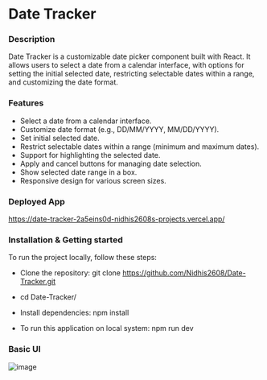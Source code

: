 # Date Tracker

### Description
 Date Tracker  is a customizable date picker component built with React. It allows users to select a date from a calendar interface, with options for setting the initial selected date, restricting selectable dates within a range, and customizing the date format.

### Features
- Select a date from a calendar interface.
- Customize date format (e.g., DD/MM/YYYY, MM/DD/YYYY).
- Set initial selected date.
- Restrict selectable dates within a range (minimum and maximum dates).
- Support for highlighting the selected date.
- Apply and cancel buttons for managing date selection.
- Show selected date range in a box.
- Responsive design for various screen sizes.

### Deployed App 
 https://date-tracker-2a5eins0d-nidhis2608s-projects.vercel.app/

### Installation & Getting started
  To run the project locally, follow these steps:

- Clone the repository: git clone https://github.com/Nidhis2608/Date-Tracker.git

- cd Date-Tracker/

- Install dependencies: npm install

- To run this application on local system:  npm run dev

### Basic UI
![image](https://github.com/Nidhis2608/Date-Tracker/assets/147683595/26f6d17e-0441-4751-881f-bba95edd6672)
